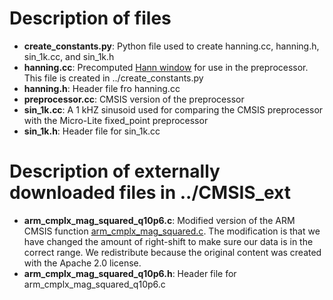 # Description of files

*   **create_constants.py**: Python file used to create hanning.cc, hanning.h,
    sin_1k.cc, and sin_1k.h
*   **hanning.cc**: Precomputed
    [Hann window](https://en.wikipedia.org/wiki/Hann_function) for use in the
    preprocessor. This file is created in ../create_constants.py
*   **hanning.h**: Header file fro hanning.cc
*   **preprocessor.cc**: CMSIS version of the preprocessor
*   **sin_1k.cc**: A 1 kHZ sinusoid used for comparing the CMSIS preprocessor
    with the Micro-Lite fixed_point preprocessor
*   **sin_1k.h**: Header file for sin_1k.cc

# Description of externally downloaded files in ../CMSIS_ext

*   **arm_cmplx_mag_squared_q10p6.c**: Modified version of the ARM CMSIS
    function
    [arm_cmplx_mag_squared.c](http://arm-software.github.io/CMSIS_5/DSP/html/group__cmplx__mag__squared.html#ga45537f576102d960d467eb722b8431f2).
    The modification is that we have changed the amount of right-shift to make
    sure our data is in the correct range. We redistribute because the original
    content was created with the Apache 2.0 license.
*   **arm_cmplx_mag_squared_q10p6.h**: Header file for
    arm_cmplx_mag_squared_q10p6.c
